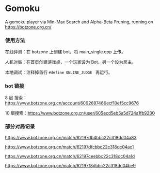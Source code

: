# Gomoku
A gomoku player via Min-Max Search and Alpha-Beta Pruning, running on https://botzone.org.cn/

### 使用方法
在线评测：在 botzone 上创建 bot，将 main_single.cpp 上传。

人机对局：在首页创建游戏桌，一个玩家设为 Bot，另一个设为房主。

本地调试：注释掉首行 ```#define ONLINE_JUDGE ``` 再运行。

### bot 链接
8 层 搜索：https://www.botzone.org.cn/account/6092697466ecf10ef5cc9676

10 层搜索：https://www.botzone.org.cn/user/605ecd5eb5a5d724a1fb9230


### 部分对局记录
https://www.botzone.org.cn/match/62197db4bbc22c318dc04a83

https://www.botzone.org.cn/match/62197dfcbbc22c318dc04ac1

https://www.botzone.org.cn/match/62197ceebbc22c318dc04a1d

https://www.botzone.org.cn/match/62197f8dbbc22c318dc04be9

